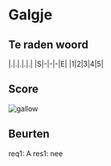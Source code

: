 # Galgje

## Te raden woord

|.|.|.|.|.|
|S|-|-|-|E|
|1|2|3|4|5|

## Score
![gallow](./images/2.png)

## Beurten
req1: A
res1: nee